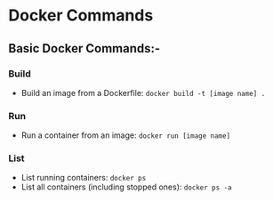 # Docker Commands

## Basic Docker Commands:-

### Build
- Build an image from a Dockerfile: `docker build -t [image name] .`

### Run
- Run a container from an image: `docker run [image name]`


### List
- List running containers: `docker ps`
- List all containers (including stopped ones): `docker ps -a`












